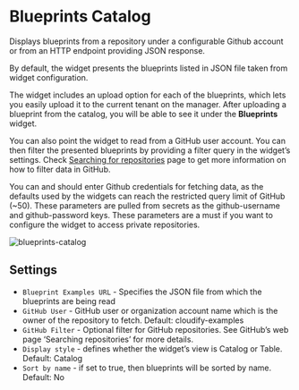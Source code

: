 # Blueprints Catalog

Displays blueprints from a repository under a configurable Github account or from an HTTP endpoint providing JSON response.

By default, the widget presents the blueprints listed in JSON file taken from widget configuration.

The widget includes an upload option for each of the blueprints, which lets you easily upload it to the current tenant on the manager.
After uploading a blueprint from the catalog, you will be able to see it under the **Blueprints** widget.

You can also point the widget to read from a GitHub user account.
You can then filter the presented blueprints by providing a filter query in the widget’s settings. Check [Searching for repositories](https://help.github.com/en/github/searching-for-information-on-github/searching-for-repositories) page to get more information on how to filter data in GitHub.

You can and should enter Github credentials for fetching data, as the defaults used by the widgets can reach the restricted query limit of GitHub (~50).
These parameters are pulled from secrets as the github-username and github-password keys.
These parameters are a must if you want to configure the widget to access private repositories.

![blueprints-catalog](https://docs.cloudify.co/latest/images/ui/widgets/blueprints-catalog.png)


## Settings

* `Blueprint Examples URL` - Specifies the JSON file from which the blueprints are being read
* `GitHub User` - GitHub user or organization account name which is the owner of the repository to fetch. Default: cloudify-examples
* `GitHub Filter` - Optional filter for GitHub repositories. See GitHub’s web page ‘Searching repositories’ for more details.
* `Display style` - defines whether the widget’s view is Catalog or Table. Default: Catalog
* `Sort by name` -  if set to true, then blueprints will be sorted by name. Default: No
